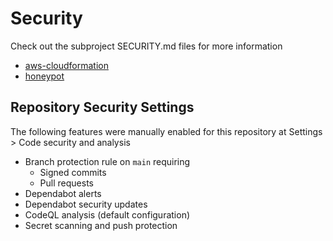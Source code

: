# Security

Check out the subproject SECURITY.md files for more information

- [aws-cloudformation](./packages/aws-cloudformation/SECURITY.md)
- [honeypot](./packages/honeypot/SECURITY.md)

## Repository Security Settings

The following features were manually enabled for this repository at Settings > Code security and analysis

- Branch protection rule on `main` requiring
    - Signed commits
    - Pull requests
- Dependabot alerts
- Dependabot security updates
- CodeQL analysis (default configuration)
- Secret scanning and push protection